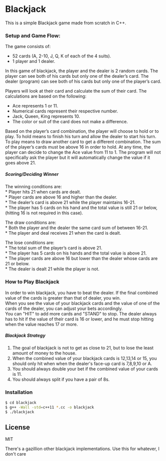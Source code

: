 # Blackjack

This is a simple Blackjack game made from scratch in C++.

### Setup and Game Flow:
The game consists of: 
  * 52 cards (A, 2-10, J, Q, K of each of the 4 suits).
  * 1 player and 1 dealer.

In this game of blackjack, the player and the dealer is 2 random cards.
The player can see both of his cards but only one of the dealer’s card.
The dealer (program) can see both of his cards but only one of the player’s card.

Players will look at their card and calculate the sum of their card. The calculations are based on the following:
  * Ace represents 1 or 11.
  * Numerical cards represent their respective number.
  * Jack, Queen, King represents 10.
  * The color or suit of the card does not make a difference.

Based on the player’s card combination, the player will choose to hold or to play.
To hold means to finish his turn and allow the dealer to start his turn.
To play means to draw another card to get a different combination.
The sum of the player’s cards must be above 16 in order to hold.
At any time, the player can decide to change the Ace value from 11 to 1.
The program will not specifically ask the player but it will automatically change the value if it goes above 21.

##### Scoring/Deciding Winner
  The winning conditions are:  
    * Player hits 21 when cards are dealt.  
    * Player cards are above 16 and higher than the dealer.  
    * The dealer’s card is above 21 while the player maintains 16-21.  
    * The player has 5 cards on his hand and the total value is still 21 or below, (hitting 16 is not required in this case).  

  The draw conditions are:  
    * Both the player and the dealer the same card sum of between 16-21.  
    * The player and deal receives 21 when the card is dealt.  

  The lose conditions are:  
    * The total sum of the player’s card is above 21.  
    * The player has 5 cards on his hands and the total value is above 21.  
    * The player cards are above 16 but lower than the dealer whose cards are 21 or below.  
    * The dealer is dealt 21 while the player is not.  

### How to Play Blackjack
In order to win blackjack, you have to beat the dealer. If the final combined value of the cards is greater than that of dealer, you win.  
When you see the value of your blackjack cards and the value of one of the cards of the dealer, you can adjust your bets accordingly.  
You can "HIT" to add more cards and "STAND" to stop. The dealer always has to hit if the value of their card is 16 or lower, and he must stop hitting when the value reaches 17 or more.

##### Blackjack Strategy
1. The goal of blackjack is not to get as close to 21, but to lose the least amount of money to the house.
2. When the combined value of your blackjack cards is 12,13,14 or 15, you should only hit when when the dealer's face-up card is 7,8,9,10 or A.
3. You should always double your bet if the combined value of your cards is 11.
4. You should always split if you have a pair of 8s.

### Installation

```sh
$ cd blackjack
$ g++ -Wall -std=c++11 *.cc -o blackjack
$ ./blackjack
```

License
----

MIT

There's a gazillion other blackjack implementations. Use this for whatever, I don't care

